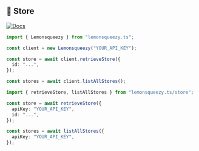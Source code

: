 ## 🏪 Store

[![Docs](https://img.shields.io/badge/-Docs-blue.svg?style=for-the-badge)](https://docs.lemonsqueezy.com/api/stores)

```typescript
import { Lemonsqueezy } from "lemonsqueezy.ts";

const client = new Lemonsqueezy("YOUR_API_KEY");

const store = await client.retrieveStore({
  id: "...",
});

const stores = await client.listAllStores();
```

```typescript
import { retrieveStore, listAllStores } from "lemonsqueezy.ts/store";

const store = await retrieveStore({
  apiKey: "YOUR_API_KEY",
  id: "...",
});

const stores = await listAllStores({
  apiKey: "YOUR_API_KEY",
});
```
